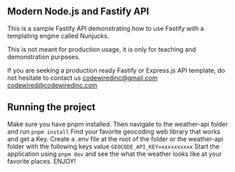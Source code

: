 ## Modern Node.js and Fastify API

This is a sample Fastify API demonstrating how to use Fastify with a templating engine called Nunjucks.

This is not meant for production usage, it is only for teaching and demonstration purposes.

If you are seeking a production ready Fastify or Express.js API template, do not hesitate to contact us <codewiredinc@gmail.com> <codewired@codewiredinc.com>

## Running the project
Make sure you have pnpm installed. Then navigate to the weather-api folder and run `pnpm install`
Find your favorite geocoding web library that works and get a Key.
Create a .env file at the root of the folder or the weather-api folder with the following keys value `GEOCODE_API_KEY=xxxxxxxxxx`
Start the application using `pnpm dev` and see the what the weather looks like at your favorite places.
ENJOY!

